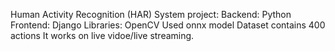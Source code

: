 Human Activity Recognition (HAR) System project:
Backend: Python
Frontend: Django
Libraries: OpenCV
Used onnx model
Dataset contains 400 actions
It works on live vidoe/live streaming.
